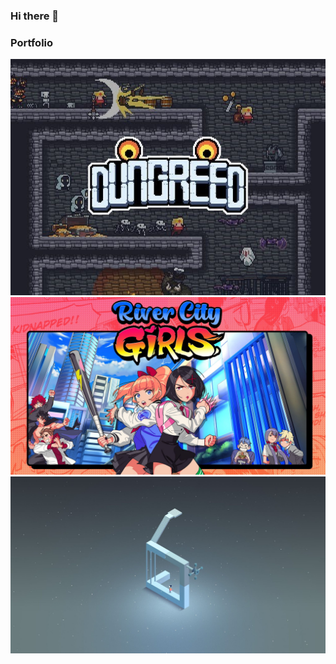 ### Hi there 👋

### Portfolio
[![DunGreed](https://github.com/Hwang2442/Hwang2442/blob/main/DunGreed.jpeg)](https://hwaaang.notion.site/DUNGREED-372249c15e96445f83088e3bc9818db4) 
[![River City Girls](https://github.com/Hwang2442/Hwang2442/blob/main/river-city-girls.jpg)](https://hwaaang.notion.site/River-City-Girls-4606130fc7db4daba9660d892270087c) 
[![Monument Valley](https://github.com/Hwang2442/Hwang2442/blob/main/3130634973_preview_20231228233009_1%20(1).jpg)](https://hwaaang.notion.site/Monument-Valley-31c5422b124f4c188bd91f63e122c712) 



<!--
**Hwang2442/Hwang2442** is a ✨ _special_ ✨ repository because its `README.md` (this file) appears on your GitHub profile.

Here are some ideas to get you started:

- 🔭 I’m currently working on ...
- 🌱 I’m currently learning ...
- 👯 I’m looking to collaborate on ...
- 🤔 I’m looking for help with ...
- 💬 Ask me about ...
- 📫 How to reach me: ...
- 😄 Pronouns: ...
- ⚡ Fun fact: ...
-->
